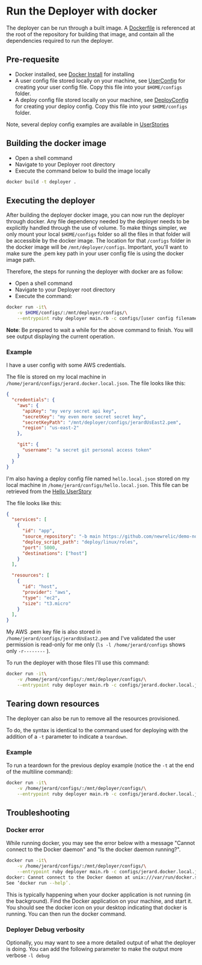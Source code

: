 # Run the Deployer with docker

The deployer can be run through a built image. A [Dockerfile](../../../Dockerfile) is referenced at the root of the repository for building that image, and contain all the dependencies required to run the deployer.

## Pre-requesite

* Docker installed, see [Docker Install](../install/README.md) for installing
* A user config file stored locally on your machine, see [UserConfig](../../user_config/README.md) for creating your user config file. Copy this file into your `$HOME/configs` folder.
* A deploy config file stored locally on your machine, see [DeployConfig](../../deploy_config/README.md) for creating your deploy config. Copy this file into your `$HOME/configs` folder.

Note, several deploy config examples are available in [UserStories](../../tutorials/README.md)

## Building the docker image

* Open a shell command
* Navigate to your Deployer root directory
* Execute the command below to build the image locally
```bash
docker build -t deployer .
```

## Executing the deployer

After building the deployer docker image, you can now run the deployer through docker.
Any file dependency needed by the deployer needs to be explicitly handled through the use of volume. To make things simpler, we only mount your local `$HOME/configs` folder so all the files in that folder will be accessible by the docker image. The location for that `/configs` folder in the docker image will be `/mnt/deployer/configs`.
Important, you'll want to make sure the .pem key path in your user config file is using the docker image path.

Therefore, the steps for running the deployer with docker are as follow:

* Open a shell command
* Navigate to your Deployer root directory
* Execute the command:
```bash
docker run -it\
    -v $HOME/configs/:/mnt/deployer/configs/\
    --entrypoint ruby deployer main.rb -c configs/[user config filename].json -d configs/[deploy config filename].json
```
**Note**: Be prepared to wait a while for the above command to finish. You will see output displaying the current operation.

### Example

I have a user config with some AWS credentials.

The file is stored on my local machine in `/home/jerard/configs/jerard.docker.local.json`. The file looks like this:
```json
{
  "credentials": {
    "aws": {
      "apiKey": "my very secret api key",
      "secretKey": "my even more secret secret key",
      "secretKeyPath": "/mnt/deployer/configs/jerardUsEast2.pem",
      "region": "us-east-2"
    },

    "git": {
      "username": "a secret git personal access token"
    }
  }
}
```

I'm also having a deploy config file named `hello.local.json` stored on my local machine in `/home/jerard/configs/hello.local.json`. This file can be retrieved from the [Hello UserStory](https://source.datanerd.us/Demotron/V3-Documentation/tree/master/UserStories/Hello)

The file looks like this:
```json
{
  "services": [
    {
      "id": "app",
      "source_repository": "-b main https://github.com/newrelic/demo-nodetron.git",
      "deploy_script_path": "deploy/linux/roles",
      "port": 5000,
      "destinations": ["host"]
    }
  ],

  "resources": [
    {
      "id": "host",
      "provider": "aws",
      "type": "ec2",
      "size": "t3.micro"
    }
  ],
}
```

My AWS .pem key file is also stored in `/home/jerard/configs/jerardUsEast2.pem` and I've validated the user permission is read-only for me only (`ls -l /home/jerard/configs` shows only `-r--------` ).

To run the deployer with those files I'll use this command:
```bash
docker run -it\
    -v /home/jerard/configs/:/mnt/deployer/configs/\
    --entrypoint ruby deployer main.rb -c configs/jerard.docker.local.json -d hello.local.json
```

## Tearing down resources

The deployer can also be run to remove all the resources provisioned.

To do, the syntax is identical to the command used for deploying with the addition of a `-t` parameter to indicate a `teardown`.

### Example

To run a teardown for the previous deploy example (notice the `-t` at the end of the multiline command):

```bash
docker run -it\
    -v /home/jerard/configs/:/mnt/deployer/configs/\
    --entrypoint ruby deployer main.rb -c configs/jerard.docker.local.json -d hello.local.json -t
```

## Troubleshooting

### Docker error

While running docker, you may see the error below with a message "Cannot connect to the Docker daemon" and "Is the docker daemon running?".

```bash
docker run -it\
    -v /home/jerard/configs/:/mnt/deployer/configs/\
    --entrypoint ruby deployer main.rb -c configs/jerard.docker.local.json -d hello.local.json
docker: Cannot connect to the Docker daemon at unix:///var/run/docker.sock. Is the docker daemon running?.
See ‘docker run --help’.
```

This is typically happening when your docker application is not running (in the background). Find the Docker application on your machine, and start it. You should see the docker icon on your desktop indicating that docker is running. You can then run the docker command.

### Deployer Debug verbosity

Optionally, you may want to see a more detailed output of what the deployer is doing. You can add the following parameter to make the output more verbose `-l debug`
